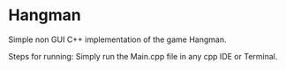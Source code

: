 # Hangman
Simple non GUI C++ implementation of the game Hangman.

Steps for running:
Simply run the Main.cpp file in any cpp IDE or Terminal.
